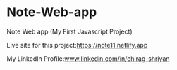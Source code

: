 # Note-Web-app
Note Web app (My First Javascript Project)

Live site for this project:https://note11.netlify.app

My LinkedIn Profile:www.linkedin.com/in/chirag-shriyan
